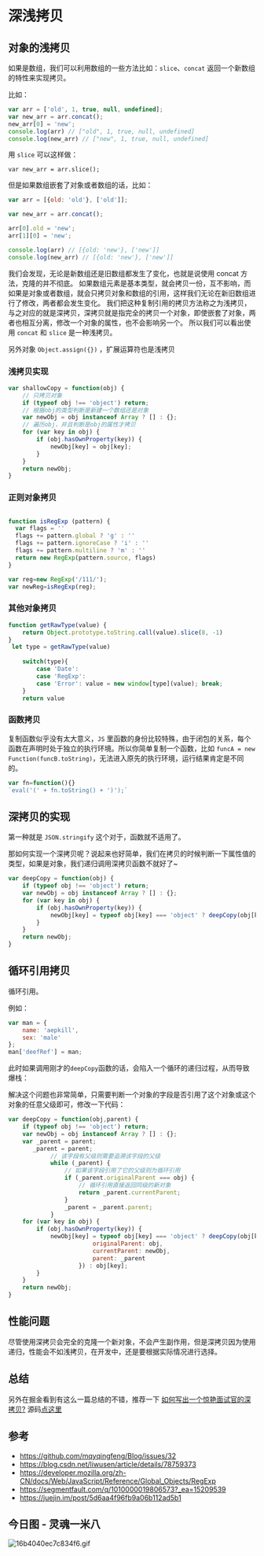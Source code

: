 # 深浅拷贝
## 对象的浅拷贝

如果是数组，我们可以利用数组的一些方法比如：`slice`、`concat` 返回一个新数组的特性来实现拷贝。

比如：
```js
var arr = ['old', 1, true, null, undefined];
var new_arr = arr.concat();
new_arr[0] = 'new';
console.log(arr) // ["old", 1, true, null, undefined]
console.log(new_arr) // ["new", 1, true, null, undefined]
```
用 `slice` 可以这样做：

`var new_arr = arr.slice();`

但是如果数组嵌套了对象或者数组的话，比如：
```js
var arr = [{old: 'old'}, ['old']];

var new_arr = arr.concat();

arr[0].old = 'new';
arr[1][0] = 'new';

console.log(arr) // [{old: 'new'}, ['new']]
console.log(new_arr) // [{old: 'new'}, ['new']]
```
我们会发现，无论是新数组还是旧数组都发生了变化，也就是说使用 concat 方法，克隆的并不彻底。
如果数组元素是基本类型，就会拷贝一份，互不影响，而如果是对象或者数组，就会只拷贝对象和数组的引用，这样我们无论在新旧数组进行了修改，两者都会发生变化。
我们把这种复制引用的拷贝方法称之为浅拷贝，与之对应的就是深拷贝，深拷贝就是指完全的拷贝一个对象，即使嵌套了对象，两者也相互分离，修改一个对象的属性，也不会影响另一个。
所以我们可以看出使用 `concat` 和 `slice` 是一种浅拷贝。

另外对象 `Object.assign({})` ，扩展运算符也是浅拷贝

### 浅拷贝实现

```js
var shallowCopy = function(obj) {
    // 只拷贝对象
    if (typeof obj !== 'object') return;
    // 根据obj的类型判断是新建一个数组还是对象
    var newObj = obj instanceof Array ? [] : {};
    // 遍历obj，并且判断是obj的属性才拷贝
    for (var key in obj) {
        if (obj.hasOwnProperty(key)) {
            newObj[key] = obj[key];
        }
    }
    return newObj;
}
```

### 正则对象拷贝

```js

function isRegExp (pattern) {
  var flags = ''
  flags += pattern.global ? 'g' : ''
  flags += pattern.ignoreCase ? 'i' : ''
  flags += pattern.multiline ? 'm' : ''
  return new RegExp(pattern.source, flags)
}

var reg=new RegExp('/111/');
var newReg=isRegExp(reg);
```
### 其他对象拷贝

```js
function getRawType(value) {
    return Object.prototype.toString.call(value).slice(8, -1)
}
 let type = getRawType(value)
    
    switch(type){
        case 'Date':
        case 'RegExp': 
        case 'Error': value = new window[type](value); break;
    }
    return value
```

### 函数拷贝
复制函数似乎没有太大意义，`JS` 里函数的身份比较特殊，由于闭包的关系，每个函数在声明时处于独立的执行环境。所以你简单复制一个函数，比如 `funcA = new Function(funcB.toString)`，无法进入原先的执行环境，运行结果肯定是不同的。
```js
var fn=function(){}
`eval('(' + fn.toString() + ')');`
```

## 深拷贝的实现

第一种就是 `JSON.stringify` 这个对于，函数就不适用了。

那如何实现一个深拷贝呢？说起来也好简单，我们在拷贝的时候判断一下属性值的类型，如果是对象，我们递归调用深拷贝函数不就好了~
```js
var deepCopy = function(obj) {
    if (typeof obj !== 'object') return;
    var newObj = obj instanceof Array ? [] : {};
    for (var key in obj) {
        if (obj.hasOwnProperty(key)) {
            newObj[key] = typeof obj[key] === 'object' ? deepCopy(obj[key]) : obj[key];
        }
    }
    return newObj;
}
```

## 循环引用拷贝

循环引用。

例如：
```js
var man = {
    name: 'aepkill',
    sex: 'male'
};
man['deefRef'] = man;

```

此时如果调用刚才的`deepCopy`函数的话，会陷入一个循环的递归过程，从而导致爆栈：


解决这个问题也非常简单，只需要判断一个对象的字段是否引用了这个对象或这个对象的任意父级即可，修改一下代码：

```js
var deepCopy = function(obj,parent) {
    if (typeof obj !== 'object') return;
    var newObj = obj instanceof Array ? [] : {};
	var _parent = parent;
	   _parent = parent;
            // 该字段有父级则需要追溯该字段的父级
            while (_parent) {
                // 如果该字段引用了它的父级则为循环引用
                if (_parent.originalParent === obj) {
                    // 循环引用直接返回同级的新对象
                    return _parent.currentParent;
                }
                _parent = _parent.parent;
            }
    for (var key in obj) {
        if (obj.hasOwnProperty(key)) {
            newObj[key] = typeof obj[key] === 'object' ? deepCopy(obj[key], {
                        originalParent: obj,
                        currentParent: newObj,
                        parent: _parent
                    }) : obj[key];
        }
    }
    return newObj;
}
```

## 性能问题
尽管使用深拷贝会完全的克隆一个新对象，不会产生副作用，但是深拷贝因为使用递归，性能会不如浅拷贝，在开发中，还是要根据实际情况进行选择。

## 总结

另外在掘金看到有这么一篇总结的不错，推荐一下 [如何写出一个惊艳面试官的深拷贝?](https://juejin.im/post/5d6aa4f96fb9a06b112ad5b1)
源码[点这里](https://github.com/ConardLi/ConardLi.github.io/blob/master/demo/deepClone/src/clone_6.js)

## 参考

- https://github.com/mqyqingfeng/Blog/issues/32
- https://blog.csdn.net/liwusen/article/details/78759373
- https://developer.mozilla.org/zh-CN/docs/Web/JavaScript/Reference/Global_Objects/RegExp
- https://segmentfault.com/q/1010000019806573?_ea=15209539
- https://juejin.im/post/5d6aa4f96fb9a06b112ad5b1

## 今日图 - 灵魂一米八
![16b4040ec7c834f6.gif](../../images/16b4040ec7c834f6.gif)
